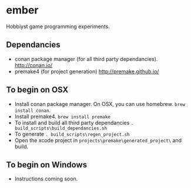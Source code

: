 # ember
Hobbiyst game programming experiments.

## Dependancies
- conan package manager (for all third party dependancies). http://conan.io/
- premake4 (for project generation) http://premake.github.io/

## To begin on OSX
- Install conan package manager. On OSX, you can use homebrew. `brew install conan`.
- Install premake4. `brew install premake`
- To install and build all third party dependancies `. build_scripts\build_dependancies.sh`
- To generate  `. build_scripts\regen_project.sh`
- Open the xcode project in `projects\premake\generated_project\` and build.

## To begin on Windows
- Instructions coming soon.

